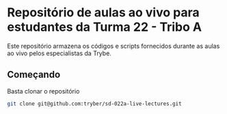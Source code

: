 # Repositório de aulas ao vivo para estudantes da Turma 22 - Tribo A

Este repositório armazena os códigos e scripts fornecidos durante as aulas ao vivo pelos especialistas da Trybe.

## Começando

Basta clonar o repositório

```sh
git clone git@github.com:tryber/sd-022a-live-lectures.git
```